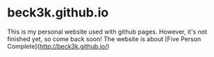 # beck3k.github.io
This is my personal website used with github pages.
However, it's not finished yet, so come back soon!
The website is about [Five Person Complete]{http://beck3k.github.io/)
